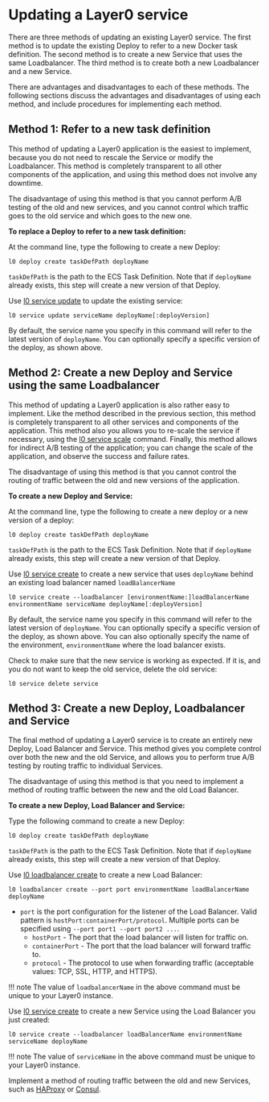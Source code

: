 # Updating a Layer0 service
There are three methods of updating an existing Layer0 service. The first method is to update the existing Deploy to refer to a new Docker task definition. The second method is to create a new Service that uses the same Loadbalancer. The third method is to create both a new Loadbalancer and a new Service.

There are advantages and disadvantages to each of these methods. The following sections discuss the advantages and disadvantages of using each method, and include procedures for implementing each method.

## Method 1: Refer to a new task definition

This method of updating a Layer0 application is the easiest to implement, because you do not need to rescale the Service or modify the Loadbalancer. This method is completely transparent to all other components of the application, and using this method does not involve any downtime.

The disadvantage of using this method is that you cannot perform A/B testing of the old and new services, and you cannot control which traffic goes to the old service and which goes to the new one.

**To replace a Deploy to refer to a new task definition:**

At the command line, type the following to create a new Deploy:

```
l0 deploy create taskDefPath deployName
```

`taskDefPath` is the path to the ECS Task Definition. Note that if `deployName` already exists, this step will create a new version of that Deploy.

Use [l0 service update](cli/#service-update) to update the existing service:
   
```
l0 service update serviceName deployName[:deployVersion]
```

By default, the service name you specify in this command will refer to the latest version of `deployName`. You can optionally specify a specific version of the deploy, as shown above.

## Method 2: Create a new Deploy and Service using the same Loadbalancer

This method of updating a Layer0 application is also rather easy to implement. Like the method described in the previous section, this method is completely transparent to all other services and components of the application. This method also you allows you to re-scale the service if necessary, using the [l0 service scale](cli/#service-scale) command. Finally, this method allows for indirect A/B testing of the application; you can change the scale of the application, and observe the success and failure rates.

The disadvantage of using this method is that you cannot control the routing of traffic between the old and new versions of the application.

**To create a new Deploy and Service:**

At the command line, type the following to create a new deploy or a new version of a deploy:

```
l0 deploy create taskDefPath deployName
```

`taskDefPath` is the path to the ECS Task Definition. Note that if `deployName` already exists, this step will create a new version of that Deploy.

Use [l0 service create](cli/#service-create) to create a new service that uses `deployName` behind an existing load balancer named `loadBalancerName`

```
l0 service create --loadbalancer [environmentName:]loadBalancerName environmentName serviceName deployName[:deployVersion]
```

By default, the service name you specify in this command will refer to the latest version of `deployName`. You can optionally specify a specific version of the deploy, as shown above. You can also optionally specify the name of the environment, `environmentName` where the load balancer exists. 

Check to make sure that the new service is working as expected. If it is, and you do not want to keep the old service, delete the old service: 

```
l0 service delete service
```

## Method 3: Create a new Deploy, Loadbalancer and Service

The final method of updating a Layer0 service is to create an entirely new Deploy, Load Balancer and Service. This method gives you complete control over both the new and the old Service, and allows you to perform true A/B testing by routing traffic to individual Services.

The disadvantage of using this method is that you need to implement a method of routing traffic between the new and the old Load Balancer.

**To create a new Deploy, Load Balancer and Service:**

Type the following command to create a new Deploy:

```
l0 deploy create taskDefPath deployName
```

`taskDefPath` is the path to the ECS Task Definition. Note that if `deployName` already exists, this step will create a new version of that Deploy.

Use [l0 loadbalancer create](cli/#loadbalancer-create) to create a new Load Balancer:

```
l0 loadbalancer create --port port environmentName loadBalancerName deployName
```

* `port` is the port configuration for the listener of the Load Balancer. Valid pattern is `hostPort:containerPort/protocol`. Multiple ports can be specified using `--port port1 --port port2 ...`.
    * `hostPort` - The port that the load balancer will listen for traffic on.
    * `containerPort` - The port that the load balancer will forward traffic to.
    * `protocol` - The protocol to use when forwarding traffic (acceptable values: TCP, SSL, HTTP, and HTTPS).

!!! note
    The value of `loadbalancerName` in the above command must be unique to your Layer0 instance.

Use [l0 service create](cli/#service-create) to create a new Service using the Load Balancer you just created: 

```
l0 service create --loadbalancer loadBalancerName environmentName serviceName deployName
```

!!! note
    The value of `serviceName` in the above command  must be unique to your Layer0 instance.

Implement a method of routing traffic between the old and new Services, such as [HAProxy](http://www.haproxy.org) or [Consul](https://www.consul.io).
